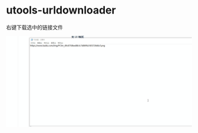 # utools-urldownloader

右键下载选中的链接文件

![tutorial](https://raw.githubusercontent.com/me10zyl/utools-urldownloader/master/tutorial.gif)
